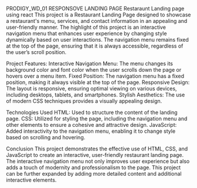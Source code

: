PRODIGY_WD_01
RESPONSOVE LANDING PAGE
Restaraunt Landing page using react
This project is a Restaurant Landing Page designed to showcase a restaurant's menu, services, and contact information in an appealing and user-friendly manner. The highlight of this project is an interactive navigation menu that enhances user experience by changing style dynamically based on user interactions. The navigation menu remains fixed at the top of the page, ensuring that it is always accessible, regardless of the user’s scroll position.


Project Features:
Interactive Navigation Menu: The menu changes its background color and font color when the user scrolls down the page or hovers over a menu item.
Fixed Position: The navigation menu has a fixed position, making it always visible at the top of the page.
Responsive Design: The layout is responsive, ensuring optimal viewing on various devices, including desktops, tablets, and smartphones.
Stylish Aesthetics: The use of modern CSS techniques provides a visually appealing design.


Technologies Used
HTML: Used to structure the content of the landing page.
CSS: Utilized for styling the page, including the navigation menu and other elements to ensure a cohesive and attractive design.
JavaScript: Added interactivity to the navigation menu, enabling it to change style based on scrolling and hovering.


Conclusion
This project demonstrates the effective use of HTML, CSS, and JavaScript to create an interactive, user-friendly restaurant landing page. The interactive navigation menu not only improves user experience but also adds a touch of modernity and professionalism to the page. This project can be further expanded by adding more detailed content and additional interactive elements.
